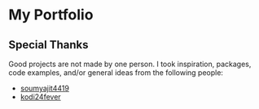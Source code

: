 # My Portfolio

## Special Thanks

Good projects are not made by one person. I took inspiration, packages, code examples, and/or general ideas from the following people:

- [soumyajit4419](https://github.com/soumyajit4419/Portfolio)
- [kodi24fever](https://github.com/kodi24fever/reactjs-portfolio)